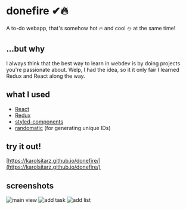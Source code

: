 # donefire ✔🔥
A to-do webapp, that's somehow hot 🔥 and cool ⛄ at the same time!

## ...but why
I always think that the best way to learn in webdev is by doing projects you're passionate about. Welp, I had the idea, so it it only fair I learned Redux and React along the way.

## what I used
  * [React](https://github.com/facebook/react)
  * [Redux](https://github.com/reduxjs/redux)
  * [styled-components](https://github.com/styled-components/styled-components)
  * [randomatic](https://github.com/jonschlinkert/randomatic) (for generating unique IDs)
  
## try it out!
[https://karolsitarz.github.io/donefire/](https://karolsitarz.github.io/donefire/)
  
## screenshots
![main view](https://i.imgur.com/qav6Ch2.png)
![add task](https://i.imgur.com/OZDLIgY.png)
![add list](https://i.imgur.com/FLFlp4O.png)
